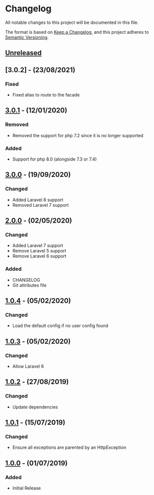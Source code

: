 # Changelog

All notable changes to this project will be documented in this file.

The format is based on [Keep a Changelog](https://keepachangelog.com/en/1.0.0/),
and this project adheres to [Semantic Versioning](https://semver.org/spec/v2.0.0.html).

## [Unreleased]

## [3.0.2] - (23/08/2021)

### Fixed
- Fixed alias to route to the facade

## [3.0.1] - (12/01/2020)

### Removed
- Removed the support for php 7.2 since it is no longer supported

### Added
- Support for php 8.0 (alongside 7.3 or 7.4)

## [3.0.0] - (19/09/2020)

### Changed
- Added Laravel 8 support
- Removed Laravel 7 support

## [2.0.0] - (02/05/2020)

### Changed
- Added Laravel 7 support
- Remove Laravel 5 support
- Remove Laravel 6 support

### Added
- CHANGELOG
- Git attributes file

## [1.0.4] - (05/02/2020)

### Changed
- Load the default config if no user config found

## [1.0.3] - (05/02/2020)

### Changed
- Allow Laravel 6

## [1.0.2] - (27/08/2019)

### Changed
- Update dependencies

## [1.0.1] - (15/07/2019)

### Changed
- Ensure all exceptions are parented by an HttpException

## [1.0.0] - (01/07/2019)

### Added
- Initial Release

[Unreleased]: https://github.com/linkeys-app/signed-url/compare/v3.0.1...HEAD
[3.0.1]: https://github.com/linkeys-app/signed-url/compare/v3.0.0...v3.0.1
[3.0.0]: https://github.com/linkeys-app/signed-url/compare/v2.0.0...v3.0.0
[2.0.0]: https://github.com/linkeys-app/signed-url/compare/v1.0.4...v2.0.0
[1.0.4]: https://github.com/linkeys-app/signed-url/compare/v1.0.3...v1.0.4
[1.0.3]: https://github.com/linkeys-app/signed-url/compare/v1.0.2...v1.0.3
[1.0.2]: https://github.com/linkeys-app/signed-url/compare/v1.0.1...v1.0.2
[1.0.1]: https://github.com/linkeys-app/signed-url/compare/v1.0.0...v1.0.1
[1.0.0]: https://github.com/linkeys-app/signed-url/releases/tag/v1.0.0
